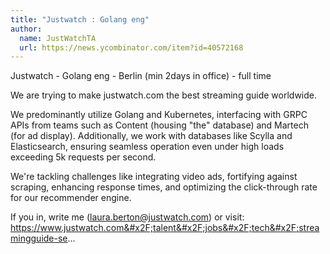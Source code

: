 ```yaml
---
title: "Justwatch : Golang eng"
author:
  name: JustWatchTA
  url: https://news.ycombinator.com/item?id=40572168
---
```

Justwatch - Golang eng - Berlin (min 2days in office) - full time

We are trying to make justwatch.com the best streaming guide worldwide.

We predominantly utilize Golang and Kubernetes, interfacing with GRPC APIs from teams such as Content (housing &quot;the&quot; database) and Martech (for ad display). Additionally, we work with databases like Scylla and Elasticsearch, ensuring seamless operation even under high loads exceeding 5k requests per second.

We&#x27;re tackling challenges like integrating video ads, fortifying against scraping, enhancing response times, and optimizing the click-through rate for our recommender engine.

If you in, write me (laura.berton@justwatch.com) or visit: <a href="https:&#x2F;&#x2F;www.justwatch.com&#x2F;talent&#x2F;jobs&#x2F;tech&#x2F;streamingguide-se" rel="nofollow">https:&#x2F;&#x2F;www.justwatch.com&#x2F;talent&#x2F;jobs&#x2F;tech&#x2F;streamingguide-se</a>...
